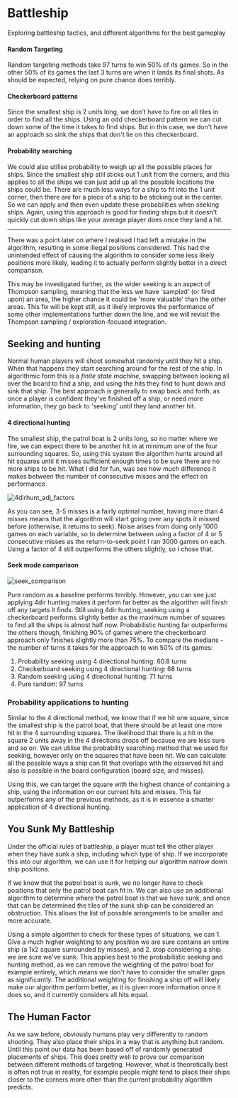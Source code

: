 # Battleship
Exploring battleship tactics, and different algorithms for the best gameplay

#### Random Targeting
Random targeting methods take 97 turns to win 50% of its games. So in the other 50% of its games the last 3 turns are when it lands its final shots. As should be expected, relying on pure chance does terribly.
  
#### Checkerboard patterns
Since the smallest ship is 2 units long, we don't have to fire on all tiles in order to find all the ships. Using an odd checkerboard pattern we can cut down some of the time it takes to find ships. But in this case, we don't have an approach so sink the ships that don't lie on this checkerboard.

#### Probability searching
We could also utilise probability to weigh up all the possible places for ships. Since the smallest ship still sticks out 1 unit from the corners, and this applies to all the ships we can just add up all the possible locations the ships could be. There are much less ways for a ship to fit into the 1 unit corner, then there are for a piece of a ship to be sticking out in the center. So we can apply and then even update these probabilities when seeking ships.
Again, using this approach is good for finding ships but it doesn't quickly cut down ships like your average player does once they land a hit.

---
There was a point later on where I realised I had left a mistake in the algorithm, resulting in some illegal positions considered. This had the unintended effect of causing the algorithm to consider some less likely positions more likely, leading it to actually perform slightly better in a direct comparison.

This may be investigated further, as the wider seeking is an aspect of Thompson sampling, meaning that the less we have 'sampled' (or fired upon) an area, the higher chance it could be 'more valuable' than the other areas. This fix will be kept still, as it likely improves the performance of some other implementations further down the line, and we will revisit the Thompson sampling / exploration-focused integration.
  
## Seeking and hunting
Normal human players will shoot somewhat randomly until they hit a ship. When that happens they start searching around for the rest of the ship. In algorithmic form this is a *finite state machine*, swapping between looking all over the board to find a ship, and using the hits they find to hunt down and sink that ship. The best approach is generally to swap back and forth, as once a player is confident they've finished off a ship, or need more information, they go back to 'seeking' until they land another hit.

#### 4 directional hunting
The smallest ship, the patrol boat is 2 units long, so no matter where we fire, we can expect there to be another hit in at minimum one of the four surrounding squares.
So, using this system the algorithm hunts around all hit squares until it misses sufficient enough times to be sure there are no more ships to be hit. What I did for fun, was see how much difference it makes between the number of consecutive misses and the effect on performance.

![4dirhunt_adj_factors](https://user-images.githubusercontent.com/105332964/212787567-87302783-4ae9-4d72-b693-cae24c439153.png)


As you can see, 3-5 misses is a fairly optimal number, having more than 4 misses means that the algorithm will start going over any spots it missed before (otherwise, it returns to seek). Noise arises from doing only 1000 games on each variable, so to determine between using a factor of 4 or 5 consecutive misses as the return-to-seek point I ran 3000 games on each. Using a factor of 4 still outperforms the others slightly, so I chose that.

#### Seek mode comparison
![seek_comparison](https://user-images.githubusercontent.com/105332964/212787731-7def521e-ffc6-4711-be0b-399cb7ad8d26.png)

Pure random as a baseline performs terribly. However, you can see just applying 4dir hunting makes it perform far better as the algorithm will finish off any targets it finds. Still using 4dir hunting, seeking using a checkerboard performs slightly better as the maximum number of squares to find all the ships is almost half now.
Probabilistic hunting far outperforms the others though, finishing 90% of games where the checkerboard approach only finishes slightly more than 75%. To compare the medians -  the number of turns it takes for the approach to win 50% of its games:

1. Probability seeking using 4 directional hunting: 60.8 turns
2. Checkerboard seeking using 4 directional hunting: 68 turns
3. Random seeking using 4 directional hunting: 71 turns
4. Pure random: 97 turns

### Probability applications to hunting

Similar to the 4 directional method, we know that if we hit one square, since the smallest ship is the patrol boat, that there should be at least one more hit in the 4 surrounding squares. The likelihood that there is a hit in the square 2 units away in the 4 directions drops off because we are less sure and so on. We can utilise the probability searching method that we used for seeking, however only on the squares that have been hit. We can calculate all the possible ways a ship can fit that overlaps with the observed hit and also is possible in the board configuration (board size, and misses).

Using this, we can target the square with the highest chance of containing a ship, using the information on our current hits and misses. This far outperforms any of the previous methods, as it is in essence a smarter application of 4 directional hunting.

## You Sunk My Battleship
Under the official rules of battleship, a player must tell the other player when they have sunk a ship, including which type of ship. If we incorporate this into our algorithm, we can use it for helping our algorithm narrow down ship positions.

If we know that the patrol boat is sunk, we no longer have to check positions that only the patrol boat can fit in. We can also use an additional algorithm to determine where the patrol boat is that we have sunk, and once that can be determined the tiles of the sunk ship can be considered an obstruction. This allows the list of possible arrangments to be smaller and more accurate.

Using a simple algorithm to check for these types of situations, we can 1. Give a much higher weighting to any position we are sure contains an entire ship (a 1x2 square surrounded by misses), and 2. stop considering a ship we are sure we've sunk. This applies best to the probabilistic seeking and hunting method, as we can remove the weighting of the patrol boat for example entirely, which means we don't have to consider the smaller gaps as significantly. The additional weighting for finishing a ship off will likely make our algorithm perform better, as it is given more information once it does so, and it currently considers all hits equal.

## The Human Factor
As we saw before, obviously humans play very differently to random shooting. They also place their ships in a way that is anything but random. Until this point our data has been based off of randomly generated placements of ships. This does pretty well to prove our comparison between different methods of targeting. However, what is theoretically best is often not true in reality, for example people might tend to place their ships closer to the corners more often than the current probability algorithm predicts.
